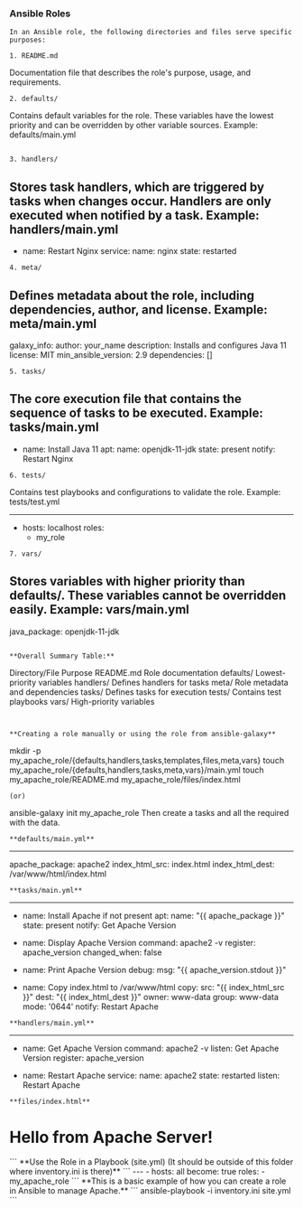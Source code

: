 ### Ansible Roles
```
In an Ansible role, the following directories and files serve specific purposes:

1. README.md
```
Documentation file that describes the role's purpose, usage, and requirements.
```
2. defaults/
```
Contains default variables for the role.
These variables have the lowest priority and can be overridden by other variable sources.
Example: defaults/main.yml
```

3. handlers/
```
Stores task handlers, which are triggered by tasks when changes occur.
Handlers are only executed when notified by a task.
Example: handlers/main.yml
---
- name: Restart Nginx
  service:
    name: nginx
    state: restarted
```
4. meta/
```
Defines metadata about the role, including dependencies, author, and license.
Example: meta/main.yml
---
galaxy_info:
  author: your_name
  description: Installs and configures Java 11
  license: MIT
  min_ansible_version: 2.9
dependencies: []
```
5. tasks/
```
The core execution file that contains the sequence of tasks to be executed.
Example: tasks/main.yml
---
- name: Install Java 11
  apt:
    name: openjdk-11-jdk
    state: present
  notify: Restart Nginx
```
6. tests/
```
Contains test playbooks and configurations to validate the role.
Example: tests/test.yml

---
- hosts: localhost
  roles:
    - my_role
```
7. vars/
```
Stores variables with higher priority than defaults/.
These variables cannot be overridden easily.
Example: vars/main.yml
---
java_package: openjdk-11-jdk
```

**Overall Summary Table:**
```
Directory/File	Purpose
README.md	Role documentation
defaults/	Lowest-priority variables
handlers/	Defines handlers for tasks
meta/	Role metadata and dependencies
tasks/	Defines tasks for execution
tests/	Contains test playbooks
vars/	High-priority variables
```


**Creating a role manually or using the role from ansible-galaxy**
```
mkdir -p my_apache_role/{defaults,handlers,tasks,templates,files,meta,vars}
touch my_apache_role/{defaults,handlers,tasks,meta,vars}/main.yml
touch my_apache_role/README.md my_apache_role/files/index.html
```
(or)
```
ansible-galaxy init my_apache_role
Then create a tasks and all the required with the data.
```
**defaults/main.yml**
```
---
apache_package: apache2
index_html_src: index.html
index_html_dest: /var/www/html/index.html
```
**tasks/main.yml**
```
---
- name: Install Apache if not present
  apt:
    name: "{{ apache_package }}"
    state: present
  notify: Get Apache Version

- name: Display Apache Version
  command: apache2 -v
  register: apache_version
  changed_when: false

- name: Print Apache Version
  debug:
    msg: "{{ apache_version.stdout }}"

- name: Copy index.html to /var/www/html
  copy:
    src: "{{ index_html_src }}"
    dest: "{{ index_html_dest }}"
    owner: www-data
    group: www-data
    mode: '0644'
  notify: Restart Apache
```
**handlers/main.yml**
```
---
- name: Get Apache Version
  command: apache2 -v
  listen: Get Apache Version
  register: apache_version

- name: Restart Apache
  service:
    name: apache2
    state: restarted
  listen: Restart Apache
```
**files/index.html**
```
<!DOCTYPE html>
<html>
<head>
    <title>Welcome</title>
</head>
<body>
    <h1>Hello from Apache Server!</h1>
</body>
</html>
```
**Use the Role in a Playbook (site.yml) (It should be outside of this folder where inventory.ini is there)**
```
---
- hosts: all
  become: true
  roles:
    - my_apache_role
```
**This is a basic example of how you can create a role in Ansible to manage Apache.**
```
ansible-playbook -i inventory.ini site.yml
```
